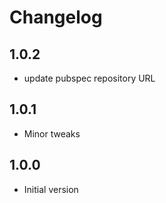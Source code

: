 # Changelog

## 1.0.2
- update pubspec repository URL


## 1.0.1
- Minor tweaks

## 1.0.0
- Initial version
